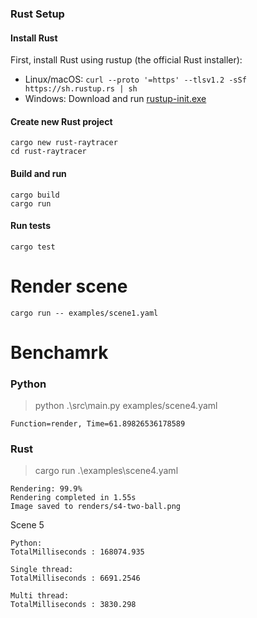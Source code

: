### Rust Setup

#### Install Rust

First, install Rust using rustup (the official Rust installer):
- Linux/macOS: `curl --proto '=https' --tlsv1.2 -sSf https://sh.rustup.rs | sh`
- Windows: Download and run [rustup-init.exe](https://rustup.rs)

#### Create new Rust project
```
cargo new rust-raytracer
cd rust-raytracer
```

#### Build and run
```
cargo build
cargo run
```

#### Run tests
```
cargo test
```

# Render scene

```
cargo run -- examples/scene1.yaml
```


# Benchamrk

### Python

> python .\src\main.py examples/scene4.yaml
```
Function=render, Time=61.89826536178589
```

### Rust

> cargo run .\examples\scene4.yaml
```
Rendering: 99.9%
Rendering completed in 1.55s
Image saved to renders/s4-two-ball.png
```

Scene 5 
```
Python:
TotalMilliseconds : 168074.935

Single thread:
TotalMilliseconds : 6691.2546

Multi thread:
TotalMilliseconds : 3830.298
```